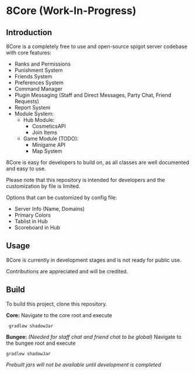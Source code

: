 # 8Core (Work-In-Progress)

## Introduction
8Core is a completely free to use and open-source spigot server codebase with core features:

- Ranks and Permissions
- Punishment System
- Friends System
- Preferences System
- Command Manager
- Plugin Messaging (Staff and Direct Messages, Party Chat, Friend Requests)
- Report System
- Module System:
   - Hub Module:
      - CosmeticsAPI
      - Join Items
   - Game Module (TODO):
      - Minigame API
      - Map System

8Core is easy for developers to build on, as all classes are well documented and easy to use.

Please note that this repository is intended for developers and the customization by file is limited.

Options that can be customized by config file:
- Server Info (Name, Domains)
- Primary Colors
- Tablist in Hub
- Scoreboard in Hub

## Usage
8Core is currently in development stages and is not ready for public use. 

Contributions are appreciated and will be credited.

## Build
To build this project, clone this repository.

**Core:**
Navigate to the core root and execute
   
     gradlew shadowJar

**Bungee:** *(Needed for staff chat and friend chat to be global)*
Navigate to the bungee root and execute

    gradlew shadowJar

*Prebuilt jars will not be available until development is completed*
